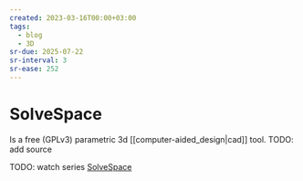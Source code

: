 ```yaml
---
created: 2023-03-16T00:00+03:00
tags:
  - blog
  - 3D
sr-due: 2025-07-22
sr-interval: 3
sr-ease: 252
---
```


# SolveSpace

Is a free (GPLv3) parametric 3d [[computer-aided_design|cad]] tool. TODO: add source

TODO: watch series [SolveSpace](https://www.youtube.com/playlist?list=PLGAjLwYQPgaBafzQTLA84IkTOptOdIsUX)
